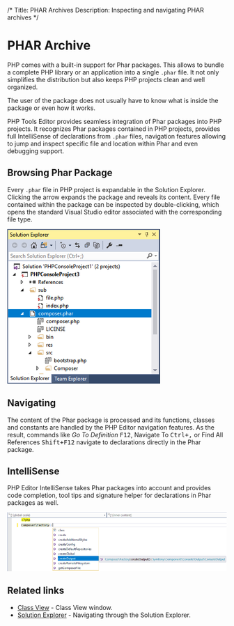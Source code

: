 /*
Title: PHAR Archives
Description: Inspecting and navigating PHAR archives
*/

# PHAR Archive

PHP comes with a built-in support for Phar packages. This allows to bundle a complete PHP library or an application into a single `.phar` file. It not only simplifies the distribution but also keeps PHP projects clean and well organized.

The user of the package does not usually have to know what is inside the package or even how it works.

PHP Tools Editor provides seamless integration of Phar packages into PHP projects. It recognizes Phar packages contained in PHP projects, provides full IntelliSense of declarations from `.phar` files, navigation features allowing to jump and inspect specific file and location within Phar and even debugging support.

## Browsing Phar Package

Every `.phar` file in PHP project is expandable in the Solution Explorer. Clicking the arrow expands the package and reveals its content. Every file contained within the package can be inspected by double-clicking, which opens the standard Visual Studio editor associated with the corresponding file type.

![Browsing Phar Package](imgs/phar-browse.png)

## Navigating

The content of the Phar package is processed and its functions, classes and constants are handled by the PHP Editor navigation features. As the result, commands like *Go To Definition* <kbd>F12</kbd>, Navigate To <kbd>Ctrl+,</kbd> or Find All References <kbd>Shift+F12</kbd> navigate to declarations directly in the Phar package.

## IntelliSense

PHP Editor IntelliSense takes Phar packages into account and provides code completion, tool tips and signature helper for declarations in Phar packages as well.

![Phar IntelliSense](imgs/phar-intellisense.png)

## Related links

- [Class View](class-view.md) - Class View window.
- [Solution Explorer](solution-explorer.md) - Navigating through the Solution Explorer.
